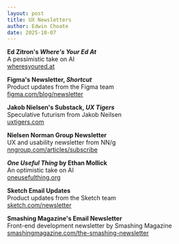 ```yaml
---
layout: post
title: UX Newsletters
author: Edwin Choate
date: 2025-10-07
---
```


**Ed Zitron's _Where's Your Ed At_**<br>
A pessimistic take on AI<br>
[wheresyoured.at](https://www.wheresyoured.at)

**Figma's Newsletter, _Shortcut_**<br>
Product updates from the Figma team<br>
[figma.com/blog/newsletter](https://www.figma.com/blog/newsletter/)

**Jakob Nielsen's Substack, _UX Tigers_**<br>
Speculative futurism from Jakob Neilsen<br>
[uxtigers.com](https://www.uxtigers.com)

**Nielsen Norman Group Newsletter**<br>
UX and usability newsletter from NN/g<br>
[nngroup.com/articles/subscribe](https://www.nngroup.com/articles/subscribe/)

**_One Useful Thing_ by Ethan Mollick**<br>
An optimistic take on AI<br>
[oneusefulthing.org](https://www.oneusefulthing.org)

​**Sketch Email Updates​​**<br>
Product updates from the Sketch team<br>
[sketch.com/newsletter](https://www.sketch.com/newsletter/)

**Smashing Magazine's Email Newsletter**<br>
Front-end development newsletter by Smashing Magazine<br>
[smashingmagazine.com/the-smashing-newsletter](https://www.smashingmagazine.com/the-smashing-newsletter/)
